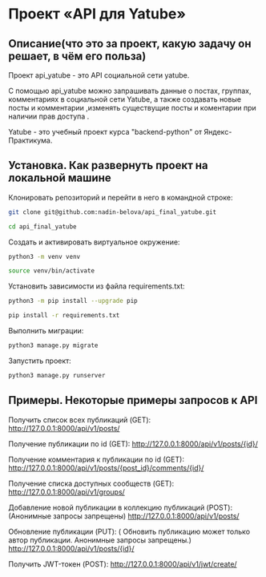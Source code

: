 #  Проект «API для Yatube»
## Описание(что это за проект, какую задачу он решает, в чём его польза)

Проект api_yatube - это API социальной сети yatube.

С помощью api_yatube можно запрашивать данные о постах, группах, комментариях в социальной сети Yatube,
а также создавать новые посты и комментарии ,изменять существущие посты и коментарии при наличии прав доступа .

Yatube - это учебный проект курса "backend-python" от Яндекс-Практикума.
   
    
 ## Установка. Как развернуть проект на локальной машине
Клонировать репозиторий и перейти в него в командной строке:

```bash
git clone git@github.com:nadin-belova/api_final_yatube.git

cd api_final_yatube
```

Cоздать и активировать виртуальное окружение:
```bash
python3 -m venv venv

source venv/bin/activate
```
Установить зависимости из файла requirements.txt:
```bash
python3 -m pip install --upgrade pip

pip install -r requirements.txt
```
Выполнить миграции:
```bash
python3 manage.py migrate
```
Запустить проект:
```bash
python3 manage.py runserver
```
    
    
 ##  Примеры. Некоторые примеры запросов к API
 
Получить список всех публикаций (GET):
http://127.0.0.1:8000/api/v1/posts/


Получение публикации по id (GET):
http://127.0.0.1:8000/api/v1/posts/{id}/


Получение комментария к публикации по id (GET):
http://127.0.0.1:8000/api/v1/posts/{post_id}/comments/{id}/


Получение списка доступных сообществ (GET):
http://127.0.0.1:8000/api/v1/groups/


Добавление новой публикации в коллекцию публикаций (POST):
(Анонимные запросы запрещены)
http://127.0.0.1:8000/api/v1/posts/


Обновление публикации (PUT):
( Обновить публикацию может только автор публикации.
 Анонимные запросы запрещены.)
http://127.0.0.1:8000/api/v1/posts/{id}/


Получить JWT-токен (POST):
http://127.0.0.1:8000/api/v1/jwt/create/

